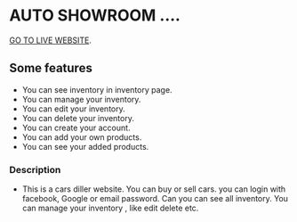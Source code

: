 # AUTO SHOWROOM ....

[GO TO LIVE WEBSITE](https://mads-auto-showroom.web.app/).

## Some features 
* You can see inventory in inventory page.
* You can manage your inventory.
* You can edit your inventory.
* You can delete your inventory.
* You can create your account.
* You can add your own products.
* You can see your added products.


### Description
* This is a cars diller website. You can buy or sell cars. you can login with facebook, Google or email password. Can you can see all inventory. You can manage your inventory , like edit delete etc.